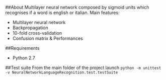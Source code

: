 ##About
Multilayer neural network composed by sigmoid units which recognises if a word is english or italian.
Main features:
* Multilayer neural network
* Backpropagation
* 10-fold cross-validation
* Confusion matrix & Performances

##Requirements
*	Python 2.7

##Test suite
From the main folder of the project launch ```python -m unittest -v NeuralNetworkLanguageRecognition.test.testSuite```